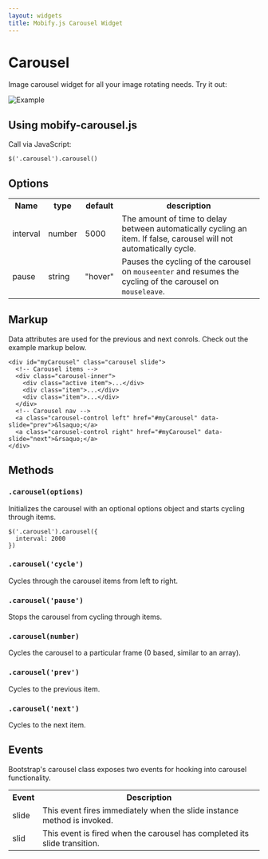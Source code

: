 ```yaml
---
layout: widgets
title: Mobify.js Carousel Widget
---
```


# Carousel

Image carousel widget for all your image rotating needs. Try it out:

![Example](/mobifyjs/static/img/glyphicons-halflings-white.png)

## Using mobify-carousel.js

Call via JavaScript:

	$('.carousel').carousel()

## Options

<table>
	<tr>
		<th scope="col">Name</th>
		<th scope="col">type</th>
		<th scope="col">default</th>
		<th scope="col">description</th>
	</tr>
	<tr>
		<td>interval</td>
		<td>number</td>
		<td>5000</td>
		<td>The amount of time to delay between automatically cycling an item. If false, carousel will not automatically cycle.</td>
	</tr>
	<tr>
		<td>pause</td>
		<td>string</td>
		<td>"hover"</td>
		<td>Pauses the cycling of the carousel on <code>mouseenter</code> and resumes the cycling of the carousel on <code>mouseleave</code>.</td>
	</tr>
</table>

## Markup

Data attributes are used for the previous and next conrols. Check out the example markup below.

	<div id="myCarousel" class="carousel slide">
	  <!-- Carousel items -->
	  <div class="carousel-inner">
	    <div class="active item">...</div>
	    <div class="item">...</div>
	    <div class="item">...</div>
	  </div>
	  <!-- Carousel nav -->
	  <a class="carousel-control left" href="#myCarousel" data-slide="prev">&lsaquo;</a>
	  <a class="carousel-control right" href="#myCarousel" data-slide="next">&rsaquo;</a>
	</div>

## Methods

### `.carousel(options)`

Initializes the carousel with an optional options object and starts cycling through items.

	$('.carousel').carousel({
	  interval: 2000
	})

### `.carousel('cycle')`

Cycles through the carousel items from left to right.

### `.carousel('pause')`

Stops the carousel from cycling through items.

### `.carousel(number)`

Cycles the carousel to a particular frame (0 based, similar to an array).

### `.carousel('prev')`

Cycles to the previous item.

### `.carousel('next')`

Cycles to the next item.

## Events

Bootstrap's carousel class exposes two events for hooking into carousel functionality.

<table>
	<tr>
		<th scope="col">Event</th>
		<th scope="col">Description</th>
	</tr>
	<tr>
		<td>slide</td>
		<td>This event fires immediately when the slide instance method is invoked.</td>
	</tr>
		<td>slid</td>
		<td>This event is fired when the carousel has completed its slide transition.</td>
	</tr>
</table>